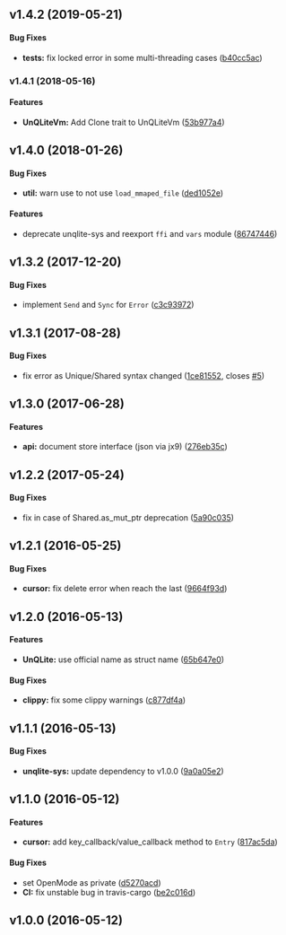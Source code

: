 <a name="v1.4.2"></a>
## v1.4.2 (2019-05-21)


#### Bug Fixes

* **tests:**  fix locked error in some multi-threading cases ([b40cc5ac](b40cc5ac))



<a name="v1.4.1"></a>
### v1.4.1 (2018-05-16)


#### Features

* **UnQLiteVm:**  Add Clone trait to UnQLiteVm ([53b977a4](53b977a4))



<a name="v1.4.0"></a>
## v1.4.0 (2018-01-26)


#### Bug Fixes

* **util:**  warn use to not use `load_mmaped_file` ([ded1052e](ded1052e))

#### Features

*   deprecate unqlite-sys and reexport `ffi` and `vars` module ([86747446](86747446))



<a name="v1.3.2"></a>
## v1.3.2 (2017-12-20)


#### Bug Fixes

*   implement `Send` and `Sync` for `Error` ([c3c93972](c3c93972))



<a name="v1.3.1"></a>
## v1.3.1 (2017-08-28)


#### Bug Fixes

*   fix error as Unique/Shared syntax changed ([1ce81552](1ce81552), closes [#5](5))



<a name="v1.3.0"></a>
## v1.3.0 (2017-06-28)


#### Features

* **api:**  document store interface (json via jx9) ([276eb35c](276eb35c))



<a name="v1.2.2"></a>
## v1.2.2 (2017-05-24)


#### Bug Fixes

*   fix in case of Shared.as_mut_ptr deprecation ([5a90c035](5a90c035))



<a name="v1.2.1"></a>
## v1.2.1 (2016-05-25)


#### Bug Fixes

* **cursor:**  fix delete error when reach the last ([9664f93d](9664f93d))



<a name="v1.2.0"></a>
## v1.2.0 (2016-05-13)


#### Features

* **UnQLite:**  use official name as struct name ([65b647e0](65b647e0))

#### Bug Fixes

* **clippy:**  fix some clippy warnings ([c877df4a](c877df4a))



<a name="v1.1.1"></a>
## v1.1.1 (2016-05-13)


#### Bug Fixes

* **unqlite-sys:**  update dependency to v1.0.0 ([9a0a05e2](9a0a05e2))



<a name="v1.1.0"></a>
## v1.1.0 (2016-05-12)


#### Features

* **cursor:**  add key_callback/value_callback method to `Entry` ([817ac5da](817ac5da))

#### Bug Fixes

*   set OpenMode as private ([d5270acd](d5270acd))
* **CI:**  fix unstable bug in travis-cargo ([be2c016d](be2c016d))



<a name="v1.0.0"></a>
## v1.0.0 (2016-05-12)




